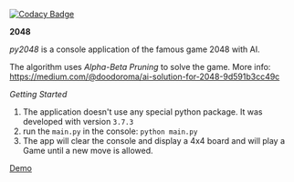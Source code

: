 
[![Codacy Badge](https://api.codacy.com/project/badge/Grade/1fa5bce8ab914831993f676edfb67364)](https://app.codacy.com/app/doodoroma/py2048?utm_source=github.com&utm_medium=referral&utm_content=doodoroma/py2048&utm_campaign=Badge_Grade_Dashboard)

**2048** 

*py2048* is a console application of the famous game 2048 with AI. 

The algorithm uses *Alpha-Beta Pruning* to solve the game.
More info: https://medium.com/@doodoroma/ai-solution-for-2048-9d591b3cc49c

*Getting Started*

1. The application doesn't use any special python package. It was developed with version `3.7.3`
2. run the `main.py` in the console: `python main.py`
3. The app will clear the console and display a 4x4 board and will play a Game until a new move is allowed.

[Demo](https://www.youtube.com/watch?v=QK5eq2dJK2Y)
